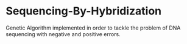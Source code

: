 # Sequencing-By-Hybridization

Genetic Algorithm implemented in order to tackle the problem of DNA sequencing with negative and positive errors.
